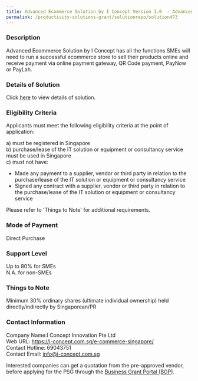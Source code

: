 ```yaml
---
title: Advanced Ecommerce Solution by I Concept Version 1.0  - Advanced Ecommerce Solution by I Concept (Basic)
permalink: /productivity-solutions-grant/solutionrepo/solution473
---
```


### Description

Advanced Ecommerce Solution by I Concept has all the functions SMEs will need to run a successful ecommerce store to sell their products online and receive payment via online payment gateway, QR Code payment, PayNow or PayLah.

### Details of Solution

Click <a href='https://www.gobusiness.gov.sg/images/psg/Desensitised_I_Concept_(Annex_3)_wef_1_March_2021_Part_1.pdf' target='_blank'>here</a> to view details of solution.

### Eligibility Criteria

Applicants must meet the following eligibility criteria at the point of application:

a) must be registered in Singapore <br>
b) purchase/lease of the IT solution or equipment or consultancy service must be used in Singapore <br>
c) must not have:
- Made any payment to a supplier, vendor or third party in relation to the purchase/lease of the IT solution or equipment or consultancy service
- Signed any contract with a supplier, vendor or third party in relation to the purchase/lease of the IT solution or equipment or consultancy service

Please refer to 'Things to Note' for additional requirements.

### Mode of Payment
Direct Purchase

### Support Level
Up to 80% for SMEs <br>
N.A. for non-SMEs

### Things to Note
Minimum 30% ordinary shares (ultimate individual ownership) held directly/indirectly by Singaporean/PR

### Contact Information
Company Name:I Concept Innovation Pte Ltd <br>Web URL: https://i-concept.com.sg/e-commerce-singapore/ <br>Contact Hotline: 69043751 <br>Contact Email: info@i-concept.com.sg <br>

Interested companies can get a quotation from the pre-approved vendor, before applying for the PSG through the <a target='_blank' href='https://www.businessgrants.gov.sg/'>Business Grant Portal (BGP)</a>.
